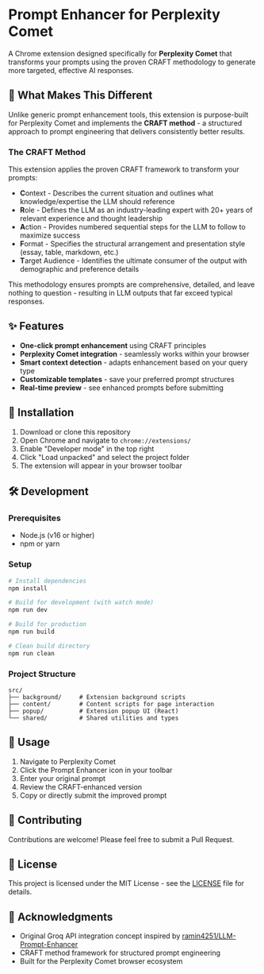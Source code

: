 # Prompt Enhancer for Perplexity Comet

A Chrome extension designed specifically for **Perplexity Comet** that transforms your prompts using the proven CRAFT methodology to generate more targeted, effective AI responses.

## 🎯 What Makes This Different

Unlike generic prompt enhancement tools, this extension is purpose-built for Perplexity Comet and implements the **CRAFT method** - a structured approach to prompt engineering that delivers consistently better results.

### The CRAFT Method

This extension applies the proven CRAFT framework to transform your prompts:

- **C**ontext - Describes the current situation and outlines what knowledge/expertise the LLM should reference
- **R**ole - Defines the LLM as an industry-leading expert with 20+ years of relevant experience and thought leadership
- **A**ction - Provides numbered sequential steps for the LLM to follow to maximize success
- **F**ormat - Specifies the structural arrangement and presentation style (essay, table, markdown, etc.)
- **T**arget Audience - Identifies the ultimate consumer of the output with demographic and preference details

This methodology ensures prompts are comprehensive, detailed, and leave nothing to question - resulting in LLM outputs that far exceed typical responses.

## ✨ Features

- **One-click prompt enhancement** using CRAFT principles
- **Perplexity Comet integration** - seamlessly works within your browser
- **Smart context detection** - adapts enhancement based on your query type
- **Customizable templates** - save your preferred prompt structures
- **Real-time preview** - see enhanced prompts before submitting

## 🚀 Installation

1. Download or clone this repository
2. Open Chrome and navigate to `chrome://extensions/`
3. Enable "Developer mode" in the top right
4. Click "Load unpacked" and select the project folder
5. The extension will appear in your browser toolbar

## 🛠️ Development

### Prerequisites
- Node.js (v16 or higher)
- npm or yarn

### Setup
```bash
# Install dependencies
npm install

# Build for development (with watch mode)
npm run dev

# Build for production
npm run build

# Clean build directory
npm run clean
```

### Project Structure
```
src/
├── background/     # Extension background scripts
├── content/        # Content scripts for page interaction
├── popup/          # Extension popup UI (React)
└── shared/         # Shared utilities and types
```

## 📖 Usage

1. Navigate to Perplexity Comet
2. Click the Prompt Enhancer icon in your toolbar
3. Enter your original prompt
4. Review the CRAFT-enhanced version
5. Copy or directly submit the improved prompt

## 🤝 Contributing

Contributions are welcome! Please feel free to submit a Pull Request.

## 📄 License

This project is licensed under the MIT License - see the [LICENSE](LICENSE) file for details.

## 🙏 Acknowledgments

- Original Groq API integration concept inspired by [ramin4251/LLM-Prompt-Enhancer](https://github.com/ramin4251/LLM-Prompt-Enhancer)
- CRAFT method framework for structured prompt engineering
- Built for the Perplexity Comet browser ecosystem
